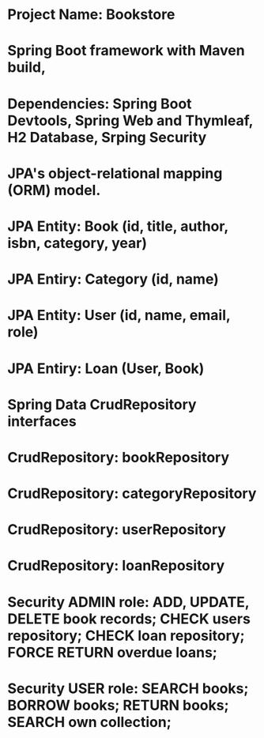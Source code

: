 # Project Name: Bookstore
# Spring Boot framework with Maven build, 
# Dependencies: Spring Boot Devtools, Spring Web and Thymleaf, H2 Database, Srping Security
# JPA's object-relational mapping (ORM) model. 
# JPA Entity: Book (id, title, author, isbn, category, year)
# JPA Entiry: Category (id, name)
# JPA Entity: User (id, name, email, role)
# JPA Entiry: Loan (User, Book)
# Spring Data CrudRepository interfaces
# CrudRepository: bookRepository
# CrudRepository: categoryRepository
# CrudRepository: userRepository
# CrudRepository: loanRepository
# Security ADMIN role: ADD, UPDATE, DELETE book records; CHECK users repository; CHECK loan repository; FORCE RETURN overdue loans;
# Security USER role: SEARCH books; BORROW books; RETURN books; SEARCH own collection;  
